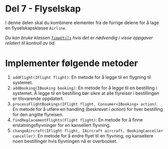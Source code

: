 # Del 7 - Flyselskap

I denne delen skal du kombinere elementer fra de forrige delene for å lage en flyselskapsklasse `Airline`.

*Du kan bruke klassen [`TimeUtils`](../shared/TimeUtils.java) hvis det er nødvendig i visse oppgaver relatert til kontroll av tid.*

# Implementer følgende metoder

1. `addFlight(IFlight flight)`: En metode for å legge til en flygning til systemet.
2. `addBooking(IBooking booking)`: En metode for å legge til en bestilling i systemet. Å legge til en bestilling bør sikre at alle flyreiser i bestillingen er tilsvarende oppdatert.
3. `processFlightBookings(IFlight flight, Consumer<IBooking> action)`. En metode for å utføre en handling (beskrevet i *action*) for hver bestilling for den angitte flyreisen.
4. `findReplacementFlights(Flight flight)`: En metode for å finne erstatningsflyvninger for en kansellert flyvning.
5. `changeAircraft(IFlight flight, IAircraft aircraft, BookingCanceller canceller)`: En metode for å endre flyet til en flyvning, og kansellere noen bestillinger hvis flyvningen nå er overbooket.

